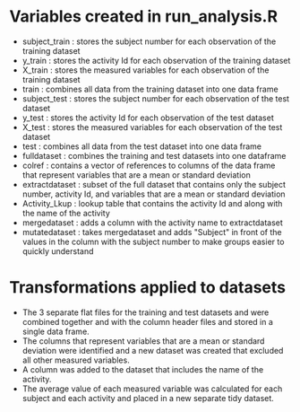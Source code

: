 
# Variables created in run_analysis.R
 - subject_train : stores the subject number for each observation of the training dataset
 - y_train : stores the activity Id for each observation of the training dataset
 - X_train : stores the measured variables for each observation of the training dataset
 - train : combines all data from the training dataset into one data frame
 - subject_test : stores the subject number for each observation of the test dataset
 - y_test : stores the activity Id for each observation of the test dataset
 - X_test : stores the measured variables for each observation of the test dataset
 - test : combines all data from the test dataset into one data frame
 - fulldataset : combines the training and test datasets into one dataframe
 - colref : contains a vector of references to columns of the data frame that represent variables that are a mean or standard deviation
 - extractdataset : subset of the full dataset that contains only the subject number, activity Id, and variables that are a mean or standard deviation
 - Activity_Lkup : lookup table that contains the activity Id and along with the name of the activity
 - mergedataset : adds a column with the activity name to extractdataset
 - mutatedataset : takes mergedataset and adds "Subject" in front of the values in the column with the subject number to make groups easier to quickly understand

# Transformations applied to datasets
 - The 3 separate flat files for the training and test datasets and were combined together and with the column header files and stored in a single data frame.
 - The columns that represent variables that are a mean or standard deviation were identified and a new dataset was created that excluded all other measured variables.
 - A column was added to the dataset that includes the name of the activity.
 - The average value of each measured variable was calculated for each subject and each activity and placed in a new separate tidy dataset.
